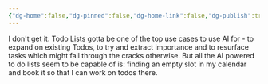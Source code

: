 ```yaml
---
{"dg-home":false,"dg-pinned":false,"dg-home-link":false,"dg-publish":true,"tags":["dgblip"],"disabled rules":["yaml-title","yaml-title-alias","file-name-heading"],"title":"philipp on mastodon @ 2024-06-28","created-date":"2024-06-28T09:08:36","id":112693458799985260,"updated-date":"2025-05-02T08:50:44","dg-path":"blips/112693458799985263.md","permalink":"/blips/112693458799985263/","dgPassFrontmatter":true}
---
```



I don't get it. Todo Lists gotta be one of the top use cases to use AI for - to expand on existing Todos, to try and extract importance and to resurface tasks which might fall through the cracks otherwise.
But all the AI powered to do lists seem to be capable of is: finding an empty slot in my calendar and book it so that I can work on todos there.



